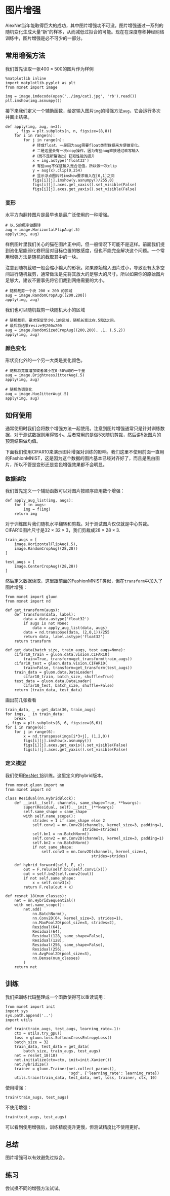 # 图片增强

AlexNet当年能取得巨大的成功，其中图片增强功不可没。图片增强通过一系列的随机变化生成大量“新”的样本，从而减低过拟合的可能。现在在深度卷积神经网络训练中，图片增强是必不可少的一部分。

## 常用增强方法

我们首先读取一张$400\times 500$的图片作为样例

```{.python .input  n=1}
%matplotlib inline
import matplotlib.pyplot as plt
from mxnet import image

img = image.imdecode(open('../img/cat1.jpg', 'rb').read())
plt.imshow(img.asnumpy())
```

接下来我们定义一个辅助函数，给定输入图片`img`的增强方法`aug`，它会运行多次并画出结果。

```{.python .input  n=82}
def apply(img, aug, n=3):    
    _, figs = plt.subplots(n, n, figsize=(8,8))
    for i in range(n):
        for j in range(n):
            # 转成float，一是因为aug需要float类型数据来方便做变化。
            # 二是这里会有一次copy操作，因为有些aug直接通过改写输入
            #（而不是新建输出）获取性能的提升
            x = img.astype('float32')
            # 有些aug不保证输入是合法值，所以做一次clip
            y = aug(x).clip(0,254)
            # 显示浮点图片时imshow要求输入在[0,1]之间
            figs[i][j].imshow(y.asnumpy()/255.0)
            figs[i][j].axes.get_xaxis().set_visible(False)
            figs[i][j].axes.get_yaxis().set_visible(False)
```

### 变形

水平方向翻转图片是最早也是最广泛使用的一种增强。

```{.python .input  n=3}
# 以.5的概率做翻转
aug = image.HorizontalFlipAug(.5)
apply(img, aug)
```

样例图片里我们关心的猫在图片正中间，但一般情况下可能不是这样。前面我们提到池化层能弱化卷积层对目标位置的敏感度，但也不能完全解决这个问题。一个常用增强方法是随机的截取其中的一块。

注意到随机截取一般会缩小输入的形状。如果原始输入图片过小，导致没有太多空间进行随机裁剪，通常做法是先将其放大的足够大的尺寸。所以如果你的原始图片足够大，建议不要事先将它们裁到网络需要的大小。

```{.python .input  n=4}
# 随机裁剪一个块 200 x 200 的区域
aug = image.RandomCropAug([200,200])
apply(img, aug)
```

我们也可以随机裁剪一块随机大小的区域

```{.python .input  n=5}
# 随机裁剪，要求保留至少0.1的区域，随机长宽比在.5和2之间。
# 最后将结果resize到200x200
aug = image.RandomSizedCropAug((200,200), .1, (.5,2))
apply(img, aug)
```

### 颜色变化

形状变化外的一个另一大类是变化颜色。

```{.python .input  n=6}
# 随机将亮度增加或者减小在0-50%间的一个量
aug = image.BrightnessJitterAug(.5)
apply(img, aug)
```

```{.python .input  n=7}
# 随机色调变化
aug = image.HueJitterAug(.5)
apply(img, aug)
```

## 如何使用

通常使用时我们会将数个增强方法一起使用。注意到图片增强通常只是针对训练数据，对于测试数据则用得较小。后者常用的是做5次随机剪裁，然后讲5张图片的预测结果做均值。

下面我们使用CIFAR10来演示图片增强对训练的影响。我们这里不使用前面一直用的FashionMNIST，这是因为这个数据的图片基本已经对齐好了，而且是黑白图片，所以不管是变形还是变色增强效果都不会明显。

### 数据读取

我们首先定义一个辅助函数可以对图片按顺序应用数个增强：

```{.python .input  n=81}
def apply_aug_list(img, augs):
    for f in augs:
        img = f(img)
    return img
```

对于训练图片我们随机水平翻转和剪裁。对于测试图片仅仅就是中心剪裁。CIFAR10图片尺寸是$32\times 32\times 3$，我们剪裁成$28\times 28\times 3$.

```{.python .input  n=197}
train_augs = [
    image.HorizontalFlipAug(.5),
    image.RandomCropAug((28,28))
]

test_augs = [
    image.CenterCropAug((28,28))
]
```

然后定义数据读取，这里跟前面的FashionMNIST类似，但在`transform`中加入了图片增强：

```{.python .input  n=195}
from mxnet import gluon
from mxnet import nd

def get_transform(augs):
    def transform(data, label):
        data = data.astype('float32')
        if augs is not None:
            data = apply_aug_list(data, augs)
        data = nd.transpose(data, (2,0,1))/255
        return data, label.astype('float32')
    return transform
    
def get_data(batch_size, train_augs, test_augs=None):
    cifar10_train = gluon.data.vision.CIFAR10(
        train=True, transform=get_transform(train_augs))
    cifar10_test = gluon.data.vision.CIFAR10(
        train=False, transform=get_transform(test_augs))
    train_data = gluon.data.DataLoader(
        cifar10_train, batch_size, shuffle=True)
    test_data = gluon.data.DataLoader(
        cifar10_test, batch_size, shuffle=False)
    return (train_data, test_data)
```

画出前几张看看

```{.python .input  n=196}
train_data, _ = get_data(36, train_augs)
for imgs, _ in train_data:
    break
_, figs = plt.subplots(6, 6, figsize=(6,6))
for i in range(6):
    for j in range(6):
        x = nd.transpose(imgs[i*3+j], (1,2,0))
        figs[i][j].imshow(x.asnumpy())
        figs[i][j].axes.get_xaxis().set_visible(False)
        figs[i][j].axes.get_yaxis().set_visible(False)
```

### 定义模型

我们使用[ResNet 18](../chapter_convolutional-neural-networks/resnet-gluon.md)训练。这里定义的hybrid版本。

```{.python .input  n=166}
from mxnet.gluon import nn
from mxnet import nd

class Residual(nn.HybridBlock):
    def __init__(self, channels, same_shape=True, **kwargs):
        super(Residual, self).__init__(**kwargs)
        self.same_shape = same_shape
        with self.name_scope():
            strides = 1 if same_shape else 2
            self.conv1 = nn.Conv2D(channels, kernel_size=3, padding=1, 
                                  strides=strides)
            self.bn1 = nn.BatchNorm()
            self.conv2 = nn.Conv2D(channels, kernel_size=3, padding=1)
            self.bn2 = nn.BatchNorm()
            if not same_shape:
                self.conv3 = nn.Conv2D(channels, kernel_size=1, 
                                      strides=strides)

    def hybrid_forward(self, F, x):
        out = F.relu(self.bn1(self.conv1(x)))
        out = self.bn2(self.conv2(out))
        if not self.same_shape:
            x = self.conv3(x)
        return F.relu(out + x)
    
def resnet_18(num_classes):
    net = nn.HybridSequential()
    with net.name_scope():
        net.add(
            nn.BatchNorm(),
            nn.Conv2D(64, kernel_size=3, strides=1),
            nn.MaxPool2D(pool_size=3, strides=2),
            Residual(64),
            Residual(64),
            Residual(128, same_shape=False),
            Residual(128),
            Residual(256, same_shape=False),
            Residual(256),
            nn.AvgPool2D(pool_size=3),
            nn.Dense(num_classes)
        )
    return net
```

## 训练


我们把训练代码整理成一个函数使得可以重读调用：

```{.python .input  n=111}
from mxnet import init
import sys
sys.path.append('..')
import utils

def train(train_augs, test_augs, learning_rate=.1):
    ctx = utils.try_gpu()
    loss = gluon.loss.SoftmaxCrossEntropyLoss()
    batch_size = 32
    train_data, test_data = get_data(
        batch_size, train_augs, test_augs)
    net = resnet_18(10)
    net.initialize(ctx=ctx, init=init.Xavier())
    net.hybridize()
    trainer = gluon.Trainer(net.collect_params(),
                            'sgd', {'learning_rate': learning_rate})
    utils.train(train_data, test_data, net, loss, trainer, ctx, 10)
```

使用增强：

```{.python .input  n=169}
train(train_augs, test_augs)
```

不使用增强：

```{.python .input  n=168}
train(test_augs, test_augs)
```

可以看到使用增强后，训练精度提升更慢，但测试精度比不使用更好。

## 总结

图片增强可以有效避免过拟合。

## 练习

尝试换不同的增强方法试试。
